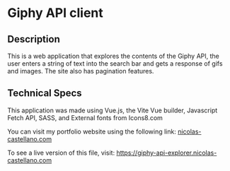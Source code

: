 # Giphy API client

## Description

<p>This is a web application that explores the contents of the Giphy API, the user enters a string of text into the search bar and gets a response of gifs and images. The site also has pagination features.</p>

## Technical Specs
<p>This application was made using Vue.js, the Vite Vue builder, Javascript Fetch API, SASS, and External fonts from Icons8.com</p>

<p>You can visit my portfolio website using the following link:   
    <a href="https://nicolas-castellano.com/" target="_blank">nicolas-castellano.com</a>
</p>

<p>To see a live version of this file, visit:   
    <a href="https://giphy-api-explorer.nicolas-castellano.com/" target="_blank">https://giphy-api-explorer.nicolas-castellano.com</a>
</p>


